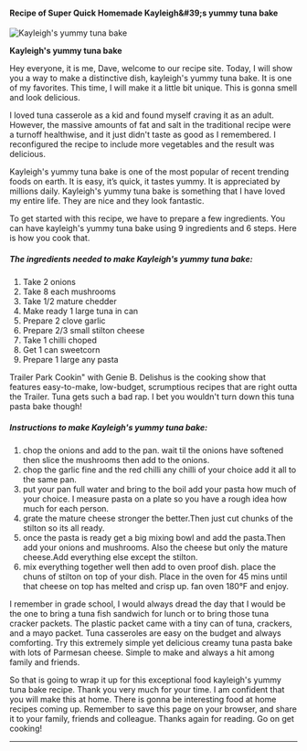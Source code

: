             

#### Recipe of Super Quick Homemade Kayleigh&amp;#39;s yummy tuna bake

![Kayleigh's yummy tuna bake](https://img-global.cpcdn.com/recipes/72144358/751x532cq70/kayleighs-yummy-tuna-bake-recipe-main-photo.jpg)

**Kayleigh's yummy tuna bake**

Hey everyone, it is me, Dave, welcome to our recipe site. Today, I will show you a way to make a distinctive dish, kayleigh's yummy tuna bake. It is one of my favorites. This time, I will make it a little bit unique. This is gonna smell and look delicious.

I loved tuna casserole as a kid and found myself craving it as an adult. However, the massive amounts of fat and salt in the traditional recipe were a turnoff healthwise, and it just didn't taste as good as I remembered. I reconfigured the recipe to include more vegetables and the result was delicious.

Kayleigh's yummy tuna bake is one of the most popular of recent trending foods on earth. It is easy, it’s quick, it tastes yummy. It is appreciated by millions daily. Kayleigh's yummy tuna bake is something that I have loved my entire life. They are nice and they look fantastic.

To get started with this recipe, we have to prepare a few ingredients. You can have kayleigh's yummy tuna bake using 9 ingredients and 6 steps. Here is how you cook that.

##### The ingredients needed to make Kayleigh's yummy tuna bake:

1.  Take 2 onions
2.  Take 8 each mushrooms
3.  Take 1/2 mature chedder
4.  Make ready 1 large tuna in can
5.  Prepare 2 clove garlic
6.  Prepare 2/3 small stilton cheese
7.  Take 1 chilli choped
8.  Get 1 can sweetcorn
9.  Prepare 1 large any pasta

Trailer Park Cookin" with Genie B. Delishus is the cooking show that features easy-to-make, low-budget, scrumptious recipes that are right outta the Trailer. Tuna gets such a bad rap. I bet you wouldn't turn down this tuna pasta bake though!

##### Instructions to make Kayleigh's yummy tuna bake:

1.  chop the onions and add to the pan. wait til the onions have softened then slice the mushrooms then add to the onions.
2.  chop the garlic fine and the red chilli any chilli of your choice add it all to the same pan.
3.  put your pan full water and bring to the boil add your pasta how much of your choice. I measure pasta on a plate so you have a rough idea how much for each person.
4.  grate the mature cheese stronger the better.Then just cut chunks of the stilton so its all ready.
5.  once the pasta is ready get a big mixing bowl and add the pasta.Then add your onions and mushrooms. Also the cheese but only the mature cheese.Add everything else except the stilton.
6.  mix everything together well then add to oven proof dish. place the chuns of stilton on top of your dish. Place in the oven for 45 mins until that cheese on top has melted and crisp up. fan oven 180°F and enjoy.

I remember in grade school, I would always dread the day that I would be the one to bring a tuna fish sandwich for lunch or to bring those tuna cracker packets. The plastic packet came with a tiny can of tuna, crackers, and a mayo packet. Tuna casseroles are easy on the budget and always comforting. Try this extremely simple yet delicious creamy tuna pasta bake with lots of Parmesan cheese. Simple to make and always a hit among family and friends.

So that is going to wrap it up for this exceptional food kayleigh's yummy tuna bake recipe. Thank you very much for your time. I am confident that you will make this at home. There is gonna be interesting food at home recipes coming up. Remember to save this page on your browser, and share it to your family, friends and colleague. Thanks again for reading. Go on get cooking!

* * *
